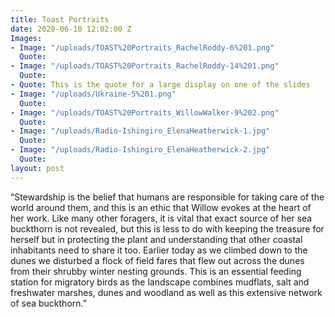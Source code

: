 ```yaml
---
title: Toast Portraits
date: 2020-06-10 12:02:00 Z
Images:
- Image: "/uploads/TOAST%20Portraits_RachelRoddy-6%201.png"
  Quote: 
- Image: "/uploads/TOAST%20Portraits_RachelRoddy-14%201.png"
  Quote: 
- Quote: This is the quote for a large display on one of the slides
- Image: "/uploads/Ukraine-5%201.png"
  Quote: 
- Image: "/uploads/TOAST%20Portraits_WillowWalker-9%202.png"
  Quote: 
- Image: "/uploads/Radio-Ishingiro_ElenaHeatherwick-1.jpg"
  Quote: 
- Image: "/uploads/Radio-Ishingiro_ElenaHeatherwick-2.jpg"
  Quote: 
layout: post
---
```


“Stewardship is the belief that humans are 
responsible for taking care of the world around 
them, and this is an ethic that Willow evokes 
at the heart of her work. Like many other 
foragers, it is vital that exact source of her 
sea buckthorn is not revealed, but this is less 
to do with keeping the treasure for herself but 
in protecting the plant and understanding that 
other coastal inhabitants need to share it too. 
Earlier today as we climbed down to the dunes we disturbed a flock of field fares that flew out across the dunes from their shrubby winter nesting grounds. This is an essential feeding station for migratory birds as the landscape combines mudflats, salt and freshwater marshes, dunes and woodland as well as this extensive network of sea buckthorn.”